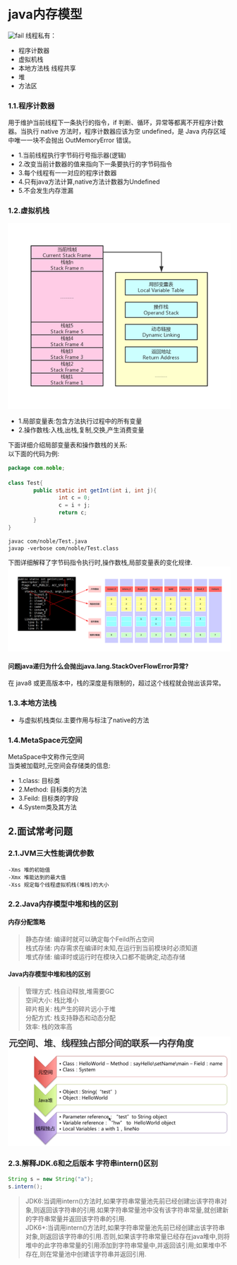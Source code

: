 # java内存模型
![fail](https://cdn.jsdelivr.net/gh/pitifulnoble/picture@master/6ab665ef7af2bd3166ccfadd95a9d320.png)
线程私有：
- 程序计数器
- 虚拟机栈
- 本地方法栈
线程共享
- 堆
- 方法区


### 1.1.程序计数器
用于维护当前线程下一条执行的指令，if 判断、循环，异常等都离不开程序计数器。当执行 native 方法时，程序计数器应该为空 undefined，是 Java 内存区域中唯一一块不会抛出 OutMemoryError 错误。
- 1.当前线程执行字节码行号指示器(逻辑)
- 2.改变当前计数器的值来指向下一条要执行的字节码指令
- 3.每个线程有一一对应的程序计数器
- 4.只有java方法计算,native方法计数器为Undefined
- 5.不会发生内存泄漏

### 1.2.虚拟机栈
![fail](img/2.2.PNG)<br>
- 1.局部变量表:包含方法执行过程中的所有变量
- 2.操作数栈:入栈,出栈,复制,交换,产生消费变量

下面详细介绍局部变量表和操作数栈的关系:<br>
以下面的代码为例:<br>
```java
package com.noble;
  
class Test{
        public static int getInt(int i, int j){
                int c = 0;
                c = i + j;
                return c;
        }
}
```

```
javac com/noble/Test.java
javap -verbose com/noble/Test.class
```
下图详细解释了字节码指令执行时,操作数栈,局部变量表的变化规律.<br>
![fail](img/2.3.PNG)<br>

#### 问题java递归为什么会抛出java.lang.StackOverFlowError异常?
在 java8 或更高版本中，栈的深度是有限制的，超过这个线程就会抛出该异常。

### 1.3.本地方法栈
- 与虚拟机栈类似.主要作用与标注了native的方法

### 1.4.MetaSpace元空间
MetaSpace中文称作元空间<br>
当类被加载时,元空间会存储类的信息:<br>
- 1.class: 目标类
- 2.Method: 目标类的方法
- 3.Feild: 目标类的字段
- 4.System类及其方法

## 2.面试常考问题
### 2.1.JVM三大性能调优参数
```
-Xms 堆的初始值
-Xmx 堆能达到的最大值
-Xss 规定每个线程虚拟机栈(堆栈)的大小
```

### 2.2.Java内存模型中堆和栈的区别

#### 内存分配策略
> 静态存储: 编译时就可以确定每个Feild所占空间<br>
> 栈式存储: 内存需求在编译时未知,在运行到当前模块时必须知道<br>
> 堆式存储: 编译时或运行时在模块入口都不能确定,动态存储<br>

#### Java内存模型中堆和栈的区别
> 管理方式: 栈自动释放,堆需要GC<br>
> 空间大小: 栈比堆小<br>
> 碎片相关: 栈产生的碎片远小于堆<br>
> 分配方式: 栈支持静态和动态分配<br>
> 效率:     栈的效率高<br>

![fail](img/2.4.PNG)<br>

### 2.3.解释JDK.6和之后版本 字符串intern()区别
```java
String s = new String("a");
s.intern();
```
> JDK6:当调用intern()方法时,如果字符串常量池先前已经创建出该字符串对象,则返回该字符串的引用.如果字符串常量池中没有该字符串常量,就创建新的字符串常量并返回该字符串的引用.<br>
> JDK6+:当调用intern()方法时,如果字符串常量池先前已经创建出该字符串对象,则返回该字符串的引用.否则,如果该字符串常量已经存在java堆中,则将堆中的此字符串常量的引用添加到字符串常量中,并返回该引用;如果堆中不存在,则在常量池中创建该字符串并返回引用.<br>